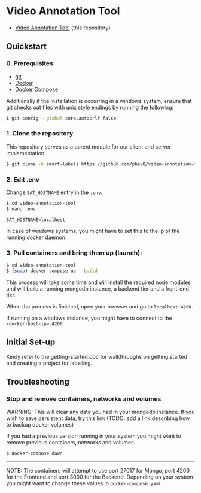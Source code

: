 # Video Annotation Tool

* [Video Annotation Tool](https://github.com/phev8/video-annotation-tool.git) (this repository)

## Quickstart

### 0. Prerequisites:

* [git](https://git-scm.com/downloads) 
* [Docker](https://docs.docker.com/install/)
* [Docker Compose](https://docs.docker.com/compose/install/)

Additionally if the installation is occurring in a windows system, ensure that git checks out files with unix style endings by running the following:

```bash
$ git config --global core.autocrlf false
```


### 1. Clone the repository

This repository serves as a parent module for our client and server implementation. 
```bash
$ git clone -b smart-labels https://github.com/phev8/video-annotation-tool.git
```

### 2. Edit .env

Change `SAT_HOSTNAME` entry in the `.env`.

```bash
$ cd video-annotation-tool
$ nano .env
```

```dotenv
SAT_HOSTNAME=localhost
```

In case of windows systems, you might have to set this to the ip of the running docker daemon.

### 3. Pull containers and bring them up (launch):

```bash
$ cd video-annotation-tool
$ (sudo) docker-compose up --build
```
This process will take some time and will install the required node modules and will build a running mongodb instance, a backend tier and a front-end tier.

When the process is finished, open your browser and go to `localhost:4200`.

If running on a windows instance, you might have to connect to the `<docker-host-ip>:4200`

## Initial Set-up

Kindy refer to the getting-started.doc for walkthroughs on getting started and creating a project for labelling.



## Troubleshooting

###  Stop and remove containers, networks and volumes

WARNING: This will clear any data you had in your mongodb instance. If you wish to save persistent data, try this link 
(TODO: add a link describing how to backup docker volumes)

If you had a previous version running in your system you might want to remove previous containers, networks and volumes. 

```bash
$ docker-compose down
```

---

NOTE: The containers will attempt to use port 27017 for Mongo, port 4200 for the Frontend and port 3000 for the Backend. Depending on your system you might want to change these values in `docker-compose.yaml`.

